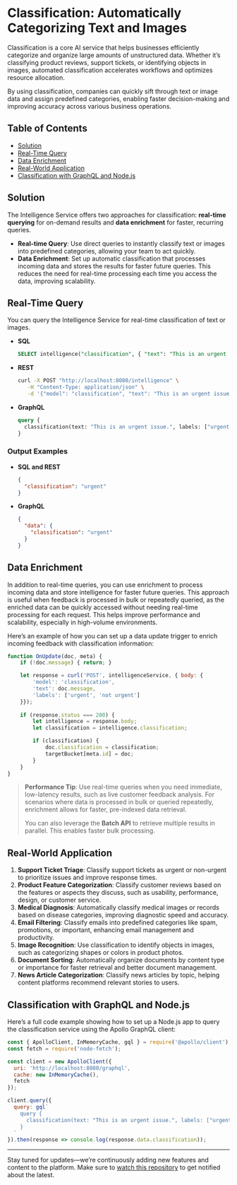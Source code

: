 # Classification: Automatically Categorizing Text and Images

Classification is a core AI service that helps businesses efficiently categorize and organize large amounts of unstructured data. Whether it’s classifying product reviews, support tickets, or identifying objects in images, automated classification accelerates workflows and optimizes resource allocation.

By using classification, companies can quickly sift through text or image data and assign predefined categories, enabling faster decision-making and improving accuracy across various business operations.

## Table of Contents
- [Solution](#solution)
- [Real-Time Query](#real-time-query)
- [Data Enrichment](#data-enrichment)
- [Real-World Application](#real-world-application)
- [Classification with GraphQL and Node.js](#classification-with-graphql-and-nodejs)

## Solution

The Intelligence Service offers two approaches for classification: **real-time querying** for on-demand results and **data enrichment** for faster, recurring queries.

- **Real-time Query**: Use direct queries to instantly classify text or images into predefined categories, allowing your team to act quickly.
- **Data Enrichment**: Set up automatic classification that processes incoming data and stores the results for faster future queries. This reduces the need for real-time processing each time you access the data, improving scalability.

## Real-Time Query

You can query the Intelligence Service for real-time classification of text or images.

- **SQL**
  ```sql
  SELECT intelligence("classification", { "text": "This is an urgent issue.", "labels": ["urgent", "not urgent"] }).classification;
  ```

- **REST**
  ```bash
  curl -X POST "http://localhost:8080/intelligence" \
     -H "Content-Type: application/json" \
     -d '{"model": "classification", "text": "This is an urgent issue.", "labels": ["urgent", "not urgent"]}'
  ```

- **GraphQL**
  ```graphql
  query {
    classification(text: "This is an urgent issue.", labels: ["urgent", "not urgent"])
  }
  ```
  
### Output Examples

- **SQL and REST**
  ```json
  {
    "classification": "urgent"
  }
  ```

- **GraphQL**
  ```json
  {
    "data": {
      "classification": "urgent"
    }
  }
  ```

## Data Enrichment

In addition to real-time queries, you can use enrichment to process incoming data and store intelligence for faster future queries. This approach is useful when feedback is processed in bulk or repeatedly queried, as the enriched data can be quickly accessed without needing real-time processing for each request. This helps improve performance and scalability, especially in high-volume environments.

Here’s an example of how you can set up a data update trigger to enrich incoming feedback with classification information:

```javascript
function OnUpdate(doc, meta) {
    if (!doc.message) { return; }

    let response = curl('POST', intelligenceService, { body: {
        'model': 'classification',
        'text': doc.message,
        'labels': ['urgent', 'not urgent']
    }});
    
    if (response.status === 200) {
        let intelligence = response.body;
        let classification = intelligence.classification;

        if (classification) {
            doc.classification = classification;
            targetBucket[meta.id] = doc;
        }
    }
}
```

> **Performance Tip**: Use real-time queries when you need immediate, low-latency results, such as live customer feedback analysis. For scenarios where data is processed in bulk or queried repeatedly, enrichment allows for faster, pre-indexed data retrieval.
>
> You can also leverage the **Batch API** to retrieve multiple results in parallel. This enables faster bulk processing.

## Real-World Application

1. **Support Ticket Triage**: Classify support tickets as urgent or non-urgent to prioritize issues and improve response times.
2. **Product Feature Categorization**: Classify customer reviews based on the features or aspects they discuss, such as usability, performance, design, or customer service.
3. **Medical Diagnosis**: Automatically classify medical images or records based on disease categories, improving diagnostic speed and accuracy.
4. **Email Filtering**: Classify emails into predefined categories like spam, promotions, or important, enhancing email management and productivity.
5. **Image Recognition**: Use classification to identify objects in images, such as categorizing shapes or colors in product photos.
6. **Document Sorting**: Automatically organize documents by content type or importance for faster retrieval and better document management.
7. **News Article Categorization**: Classify news articles by topic, helping content platforms recommend relevant stories to users.

## Classification with GraphQL and Node.js

Here’s a full code example showing how to set up a Node.js app to query the classification service using the Apollo GraphQL client:

```js
const { ApolloClient, InMemoryCache, gql } = require('@apollo/client');
const fetch = require('node-fetch');

const client = new ApolloClient({
  uri: 'http://localhost:8080/graphql',
  cache: new InMemoryCache(),
  fetch
});

client.query({
  query: gql`
    query {
      classification(text: "This is an urgent issue.", labels: ["urgent", "not urgent"])
    }
  `
}).then(response => console.log(response.data.classification));
```

---

Stay tuned for updates—we’re continuously adding new features and content to the platform. Make sure to [watch this repository](https://github.com/waynecarter/simple-intelligence) to get notified about the latest.
